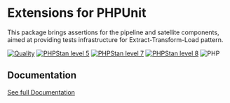 Extensions for PHPUnit
===

This package brings assertions for the pipeline and satellite components, 
aimed at providing tests infrastructure for Extract-Transform-Load pattern.


[![Quality](https://github.com/php-etl/phpunit-extension/actions/workflows/quality.yaml/badge.svg)](https://github.com/php-etl/phpunit-extension/actions/workflows/quality.yaml)
[![PHPStan level 5](https://github.com/php-etl/phpunit-extension/actions/workflows/phpstan-5.yaml/badge.svg)](https://github.com/php-etl/phpunit-extension/actions/workflows/phpstan-5.yaml)
[![PHPStan level 7](https://github.com/php-etl/phpunit-extension/actions/workflows/phpstan-7.yaml/badge.svg)](https://github.com/php-etl/phpunit-extension/actions/workflows/phpstan-7.yaml)
[![PHPStan level 8](https://github.com/php-etl/phpunit-extension/actions/workflows/phpstan-8.yaml/badge.svg)](https://github.com/php-etl/phpunit-extension/actions/workflows/phpstan-8.yaml)
![PHP](https://img.shields.io/packagist/php-v/php-etl/phpunit-extension)

Documentation
---

[See full Documentation](https://php-etl.github.io/documentation)

